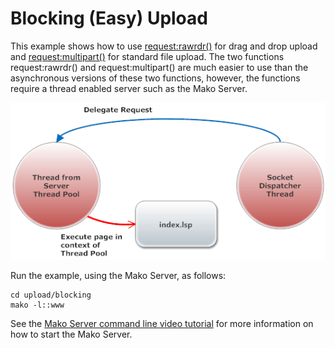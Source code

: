 # Blocking (Easy) Upload

This example shows how to use
[request:rawrdr()](https://realtimelogic.com/ba/doc/?url=lua.html#request_rawrdr)
for drag and drop upload and
[request:multipart()](https://realtimelogic.com/ba/doc/?url=lua.html#request_multipart)
for standard file upload. The two functions request:rawrdr() and
request:multipart() are much easier to use than the asynchronous
versions of these two functions, however, the functions require a
thread enabled server such as the Mako Server.

![Blocking Upload](www/doc/overview.png "Blocking Upload")

Run the example, using the Mako Server, as follows:

```
cd upload/blocking
mako -l::www
```

See the [Mako Server command line video tutorial](https://youtu.be/vwQ52ZC5RRg) for more information on how to start the Mako Server.
